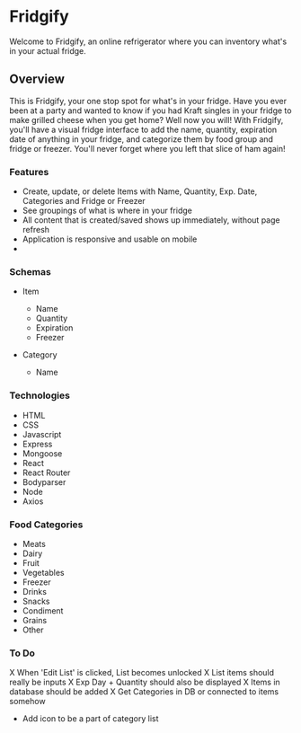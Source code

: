 # Fridgify

Welcome to Fridgify, an online refrigerator where you can inventory what's in your actual fridge.

## Overview

This is Fridgify, your one stop spot for what's in your fridge. Have you ever been at a party and wanted to know if you had Kraft singles in your fridge to make grilled cheese when you get home? Well now you will! With Fridgify, you'll have a visual fridge interface to add the name, quantity, expiration date of anything in your fridge, and categorize them by food group and fridge or freezer. You'll never forget where you left that slice of ham again! 

### Features
- Create, update, or delete Items with Name,  Quantity, Exp. Date, Categories and Fridge or Freezer
- See groupings of what is where in your fridge
- All content that is created/saved shows up immediately, without page refresh
- Application is responsive and usable on mobile
- 

### Schemas

- Item
  - Name
  - Quantity
  - Expiration
  - Freezer
  
- Category
  - Name

### Technologies
- HTML
- CSS
- Javascript
- Express
- Mongoose
- React
- React Router
- Bodyparser
- Node
- Axios

### Food Categories
- Meats
- Dairy
- Fruit
- Vegetables
- Freezer
- Drinks
- Snacks
- Condiment
- Grains
- Other


### To Do
X When 'Edit List' is clicked, List becomes unlocked
X List items should really be inputs
X Exp Day + Quantity should also be displayed
X Items in database should be added 
X Get Categories in DB or connected to items somehow
- Add icon to be a part of category list